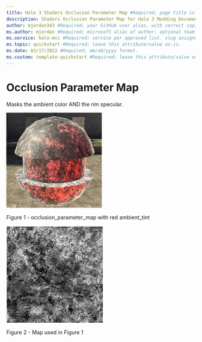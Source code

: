 ```yaml
---
title: Halo 3 Shaders Occlusion Parameter Map #Required; page title is displayed in search results. Include the brand.
description: Shaders Occlusion Parameter Map for Halo 3 Modding Documentation. #Required; article description that is displayed in search results. 
author: mjordan343 #Required; your GitHub user alias, with correct capitalization.
ms.author: mjordan #Required; microsoft alias of author; optional team alias.
ms.service: halo-mcc #Required; service per approved list. slug assigned by ACOM.
ms.topic: quickstart #Required; leave this attribute/value as-is.
ms.date: 03/17/2022 #Required; mm/dd/yyyy format.
ms.custom: template-quickstart #Required; leave this attribute/value as-is.
---
```


# Occlusion Parameter Map

Masks the ambient color AND the rim specular.

![An object with the occlusion parameter map using a red ambient tint.](./media/H3_Shaders_OcclusionParamRed.png)

Figure 1 - occlusion_parameter_map with red ambient_tint

![The black and white noise texture map used on the object in figure 1.](./media/H3_Shaders_OcclusionParamMap.png)

Figure 2 - Map used in Figure 1

